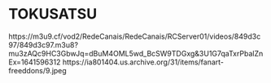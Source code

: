 # TOKUSATSU


<item>
<title>[COLOR silver][B] COLEÇÃO BLACK KAMEN RIDER [/COLOR][/B][COLOR yellow]  FULL HD  [B][/COLOR][/B]</title>
<link> https://m3u9.cf/vod2/RedeCanais/RedeCanais/RCServer01/videos/849d3c97/849d3c97.m3u8?mu3zAQc9HC3GbwJq=dBuM4OML5wd_BcSW9TDGxg&3U1G7qaTxrPbalZnEx=1641596312</link>
<thumbnail></thumbnail>
<fanart>https://ia801404.us.archive.org/31/items/fanart-freeddons/9.jpeg</fanart>
<info></info>
</item>
